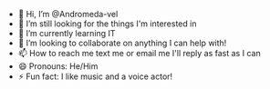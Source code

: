 - 👋 Hi, I’m @Andromeda-vel
- 👀 I’m still looking for the things I'm interested in
- 🌱 I’m currently learning IT
- 💞️ I’m looking to collaborate on anything I can help with!
- 📫 How to reach me text me or email me I'll reply as fast as I can
- 😄 Pronouns: He/Him
- ⚡ Fun fact: I like music and a voice actor!

<!---
Andromeda-vel/Andromeda-vel is a ✨ special ✨ repository because its `README.md` (this file) appears on your GitHub profile.
You can click the Preview link to take a look at your changes.
--->
